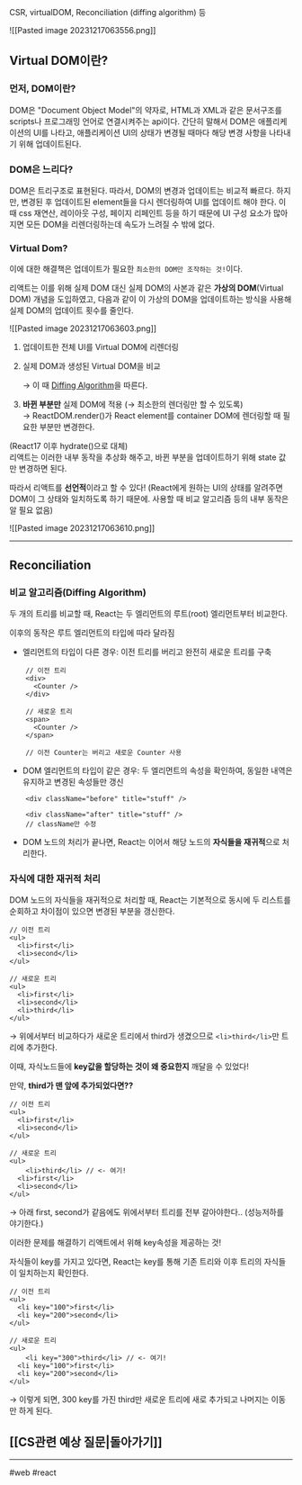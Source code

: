 CSR, virtualDOM, Reconciliation (diffing algorithm) 등
    
![[Pasted image 20231217063556.png]]

## Virtual DOM이란?

### 먼저, DOM이란?

DOM은 "Document Object Model"의 약자로, HTML과 XML과 같은 문서구조를 scripts나 프로그래밍 언어로 연결시켜주는 api이다. 간단히 말해서 DOM은 애플리케이션의 UI를 나타고, 애플리케이션 UI의 상태가 변경될 때마다 해당 변경 사항을 나타내기 위해 업데이트된다.

### DOM은 느리다?

DOM은 트리구조로 표현된다. 따라서, DOM의 변경과 업데이트는 비교적 빠르다. 하지만, 변경된 후 업데이트된 element들을 다시 렌더링하여 UI를 업데이트 해야 한다. 이 때 css 재연산, 레이아웃 구성, 페이지 리페인트 등을 하기 때문에 UI 구성 요소가 많아지면 모든 DOM을 리렌더링하는데 속도가 느려질 수 밖에 없다.

### Virtual Dom?

이에 대한 해결책은 업데이트가 필요한 `최소한의 DOM만 조작하는 것!`이다.

리액트는 이를 위해 실제 DOM 대신 실제 DOM의 사본과 같은 **가상의 DOM**(Virtual DOM) 개념을 도입하였고, 다음과 같이 이 가상의 DOM을 업데이트하는 방식을 사용해 실제 DOM의 업데이트 횟수를 줄인다.

![[Pasted image 20231217063603.png]]

1. 업데이트한 전체 UI를 Virtual DOM에 리렌더링
    
2. 실제 DOM과 생성된 Virtual DOM을 비교
    
    → 이 때 [Diffing Algorithm](https://ko.reactjs.org/docs/reconciliation.html#the-diffing-algorithm)을 따른다.
    
3. **바뀐 부분만** 실제 DOM에 적용 (→ 최소한의 렌더링만 할 수 있도록)  
    → ReactDOM.render()가 React element를 container DOM에 렌더링할 때 필요한 부분만 변경한다.
    

(React17 이후 hydrate()으로 대체)  
리액트는 이러한 내부 동작을 추상화 해주고, 바뀐 부분을 업데이트하기 위해 state 값만 변경하면 된다.

따라서 리액트를 **선언적**이라고 할 수 있다! (React에게 원하는 UI의 상태를 알려주면 DOM이 그 상태와 일치하도록 하기 때문에. 사용할 때 비교 알고리즘 등의 내부 동작은 알 필요 없음)

![[Pasted image 20231217063610.png]]

---

## Reconciliation

### 비교 알고리즘(Diffing Algorithm)

두 개의 트리를 비교할 때, React는 두 엘리먼트의 루트(root) 엘리먼트부터 비교한다.

이후의 동작은 루트 엘리먼트의 타입에 따라 달라짐

- 엘리먼트의 타입이 다른 경우: 이전 트리를 버리고 완전히 새로운 트리를 구축

```tsx
    // 이전 트리
    <div>
      <Counter /> 
    </div>

    // 새로운 트리
    <span>
      <Counter />
    </span>

    // 이전 Counter는 버리고 새로운 Counter 사용
```

- DOM 엘리먼트의 타입이 같은 경우: 두 엘리먼트의 속성을 확인하여, 동일한 내역은 유지하고 변경된 속성들만 갱신

```tsx
    <div className="before" title="stuff" />

    <div className="after" title="stuff" />
    // className만 수정
```

- DOM 노드의 처리가 끝나면, React는 이어서 해당 노드의 **자식들을 재귀적**으로 처리한다.

### 자식에 대한 재귀적 처리

DOM 노드의 자식들을 재귀적으로 처리할 때, React는 기본적으로 동시에 두 리스트를 순회하고 차이점이 있으면 변경된 부분을 갱신한다.

```tsx
// 이전 트리
<ul>
  <li>first</li>
  <li>second</li>
</ul>

// 새로운 트리
<ul>
  <li>first</li>
  <li>second</li>
  <li>third</li>
</ul>
```

→ 위에서부터 비교하다가 새로운 트리에서 third가 생겼으므로 `<li>third</li>`만 트리에 추가한다.

이때, 자식노드들에 **key값을 할당하는 것이 왜 중요한지** 깨달을 수 있었다!

만약, **third가 맨 앞에 추가되었다면??**

```tsx
// 이전 트리
<ul>
  <li>first</li>
  <li>second</li>
</ul>

// 새로운 트리
<ul>
	<li>third</li> // <- 여기!
  <li>first</li>
  <li>second</li>
</ul>
```

→ 아래 first, second가 같음에도 위에서부터 트리를 전부 갈아야한다.. (성능저하를 야기한다.)

이러한 문제를 해결하기 리액트에서 위해 key속성을 제공하는 것!

자식들이 key를 가지고 있다면, React는 key를 통해 기존 트리와 이후 트리의 자식들이 일치하는지 확인한다.

```tsx
// 이전 트리
<ul>
  <li key="100">first</li>
  <li key="200">second</li>
</ul>

// 새로운 트리
<ul>
	<li key="300">third</li> // <- 여기!
  <li key="100">first</li>
  <li key="200">second</li>
</ul>
```

→ 이렇게 되면, 300 key를 가진 third만 새로운 트리에 새로 추가되고 나머지는 이동만 하게 된다.

## [[CS관련 예상 질문|돌아가기]]
---
#web  #react

